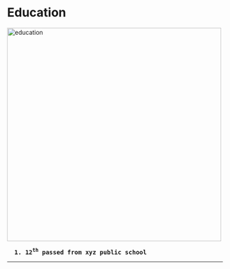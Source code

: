 <doctype html>
  <html lang="en">
    <head>
      <title> education </title>
    </head>
    <body>
      <h1> Education </h1>
      <img src="https://encrypted-tbn0.gstatic.com/images?q=tbn:ANd9GcSRJLGClrshexBRj3QdJq_RkTODNP1NDhyl7YYbQlBh4PgY0OlZ48DhiRqw&s=10=" alt="education" height=500/>     
      <pre> <b> 1. 12<sup>th</sup> passed from xyz public school </b> </pre>
      <hr>
    </body>      
  </html>
